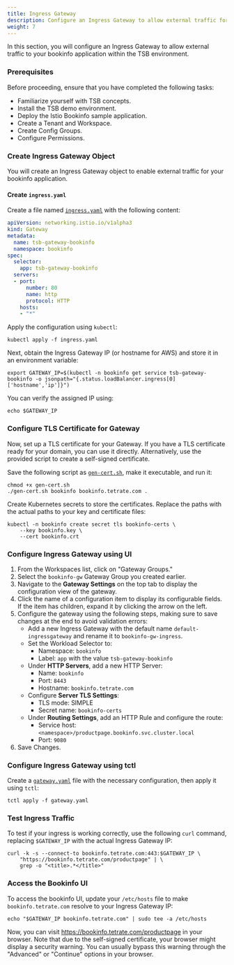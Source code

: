 ```yaml
---
title: Ingress Gateway
description: Configure an Ingress Gateway to allow external traffic for your demo app.
weight: 7
---
```


In this section, you will configure an Ingress Gateway to allow external traffic to your bookinfo application within the TSB environment.

### Prerequisites

Before proceeding, ensure that you have completed the following tasks:

- Familiarize yourself with TSB concepts.
- Install the TSB demo environment.
- Deploy the Istio Bookinfo sample application.
- Create a Tenant and Workspace.
- Create Config Groups.
- Configure Permissions.

### Create Ingress Gateway Object

You will create an Ingress Gateway object to enable external traffic for your bookinfo application.

#### Create `ingress.yaml`

Create a file named [`ingress.yaml`](../assets/quickstart/ingress.yaml) with the following content:

```yaml
apiVersion: networking.istio.io/v1alpha3
kind: Gateway
metadata:
  name: tsb-gateway-bookinfo
  namespace: bookinfo
spec:
  selector:
    app: tsb-gateway-bookinfo
  servers:
  - port:
      number: 80
      name: http
      protocol: HTTP
    hosts:
    - "*"
```

Apply the configuration using `kubectl`:

```bash{promptUser: alice}
kubectl apply -f ingress.yaml
```

Next, obtain the Ingress Gateway IP (or hostname for AWS) and store it in an environment variable:

```bash{promptUser: alice}
export GATEWAY_IP=$(kubectl -n bookinfo get service tsb-gateway-bookinfo -o jsonpath="{.status.loadBalancer.ingress[0]['hostname','ip']}")
```

You can verify the assigned IP using:

```bash{promptUser: alice}
echo $GATEWAY_IP
```

### Configure TLS Certificate for Gateway

Now, set up a TLS certificate for your Gateway. If you have a TLS certificate ready for your domain, you can use it directly. Alternatively, use the provided script to create a self-signed certificate.

Save the following script as [`gen-cert.sh`](../assets/quickstart/gen-cert.sh), make it executable, and run it:

```bash{promptUser: alice}
chmod +x gen-cert.sh
./gen-cert.sh bookinfo bookinfo.tetrate.com .
```

Create Kubernetes secrets to store the certificates. Replace the paths with the actual paths to your key and certificate files:

```bash{promptUser: alice}{outputLines: 2-3}
kubectl -n bookinfo create secret tls bookinfo-certs \
    --key bookinfo.key \
    --cert bookinfo.crt
```

### Configure Ingress Gateway using UI

1. From the Workspaces list, click on "Gateway Groups."
2. Select the `bookinfo-gw` Gateway Group you created earlier.
3. Navigate to the **Gateway Settings** on the top tab to display the configuration view of the gateway.
4. Click the name of a configuration item to display its configurable fields. If the item has children, expand it by clicking the arrow on the left.
5. Configure the gateway using the following steps, making sure to save changes at the end to avoid validation errors:
   - Add a new Ingress Gateway with the default name `default-ingressgateway` and rename it to `bookinfo-gw-ingress`.
   - Set the Workload Selector to:
     - Namespace: `bookinfo`
     - Label: `app` with the value `tsb-gateway-bookinfo`
   - Under **HTTP Servers**, add a new HTTP Server:
     - Name: `bookinfo`
     - Port: `8443`
     - Hostname: `bookinfo.tetrate.com`
   - Configure **Server TLS Settings**:
     - TLS mode: SIMPLE
     - Secret name: `bookinfo-certs`
   - Under **Routing Settings**, add an HTTP Rule and configure the route:
     - Service host: `<namespace>/productpage.bookinfo.svc.cluster.local`
     - Port: `9080`
6. Save Changes.

### Configure Ingress Gateway using tctl

Create a [`gateway.yaml`](../assets/quickstart/gateway.yaml) file with the necessary configuration, then apply it using `tctl`:

```bash{promptUser: alice}
tctl apply -f gateway.yaml
```

### Test Ingress Traffic

To test if your ingress is working correctly, use the following `curl` command, replacing `$GATEWAY_IP` with the actual Ingress Gateway IP:

```bash{promptUser: alice}{outputLines: 2-3}
curl -k -s --connect-to bookinfo.tetrate.com:443:$GATEWAY_IP \
    "https://bookinfo.tetrate.com/productpage" | \
    grep -o "<title>.*</title>"
```

### Access the Bookinfo UI

To access the bookinfo UI, update your `/etc/hosts` file to make `bookinfo.tetrate.com` resolve to your Ingress Gateway IP:

```bash{promptUser: alice}
echo "$GATEWAY_IP bookinfo.tetrate.com" | sudo tee -a /etc/hosts
```

Now, you can visit https://bookinfo.tetrate.com/productpage in your browser. Note that due to the self-signed certificate, your browser might display a security warning. You can usually bypass this warning through the "Advanced" or "Continue" options in your browser.
